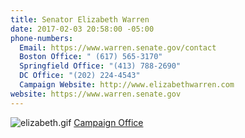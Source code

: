 ```yaml
---
title: Senator Elizabeth Warren
date: 2017-02-03 20:58:00 -05:00
phone-numbers:
  Email: https://www.warren.senate.gov/contact
  Boston Office: " (617) 565-3170"
  Springfield Office: "(413) 788-2690"
  DC Office: "(202) 224-4543"
  Campaign Website: http://www.elizabethwarren.com
website: https://www.warren.senate.gov
---
```


![elizabeth.gif](/uploads/elizabeth.gif)
[Campaign Office](http://www.elizabethwarren.com)